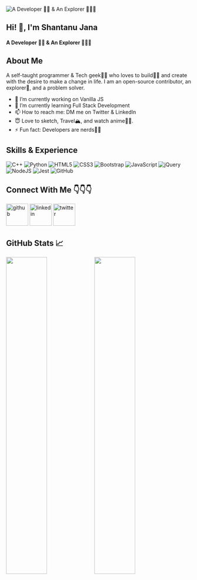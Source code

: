 ![A Developer 👨‍💻 & An Explorer 🚀🚀🚀](https://user-images.githubusercontent.com/71997730/170814663-781310e3-81a2-4d7f-957f-8969d2fe1c5e.gif)


## Hi! 👋, I'm Shantanu Jana
#### A Developer 👨‍💻 & An Explorer 🚀🚀🚀

## About Me

A self-taught programmer & Tech geek🐱‍💻 who loves to build👷‍♂️ and create with the desire to make a change in life. I am an open-source contributor, an explorer🚀, and a problem solver. 

- 🔭 I’m currently working on Vanilla JS 
- 🌱 I’m currently learning Full Stack Development 
- 📫 How to reach me: DM me on Twitter & LinkedIn 
- 😇 Love to sketch, Travel🏔️, and watch anime🐱‍👤.
- ⚡ Fun fact: Developers are nerds💯😂 

## Skills & Experience

![C++](https://img.shields.io/badge/c++-%2300599C.svg?style=for-the-badge&logo=c%2B%2B&logoColor=white)
![Python](https://img.shields.io/badge/python-3670A0?style=for-the-badge&logo=python&logoColor=ffdd54)
![HTML5](https://img.shields.io/badge/html5-%23E34F26.svg?style=for-the-badge&logo=html5&logoColor=white)
![CSS3](https://img.shields.io/badge/css3-%231572B6.svg?style=for-the-badge&logo=css3&logoColor=white)
![Bootstrap](https://img.shields.io/badge/bootstrap-%23563D7C.svg?style=for-the-badge&logo=bootstrap&logoColor=white)
![JavaScript](https://img.shields.io/badge/javascript-%23323330.svg?style=for-the-badge&logo=javascript&logoColor=%23F7DF1E)
![jQuery](https://img.shields.io/badge/jquery-%230769AD.svg?style=for-the-badge&logo=jquery&logoColor=white)
![NodeJS](https://img.shields.io/badge/node.js-6DA55F?style=for-the-badge&logo=node.js&logoColor=white)
![Jest](https://img.shields.io/badge/-jest-%23C21325?style=for-the-badge&logo=jest&logoColor=white)
![GitHub](https://img.shields.io/badge/github-%23121011.svg?style=for-the-badge&logo=github&logoColor=white)

## Connect With Me 👇👇👇

[<img src='https://user-images.githubusercontent.com/71997730/170814881-8ab0d779-9c46-4c8d-a25c-579ee588a217.svg' alt='github' width="60" height='60'>](https://github.com/Arceus-sj)  [<img src='https://user-images.githubusercontent.com/71997730/170814994-b005073a-0a36-4ff3-a79b-9a044473aa15.svg' alt='linkedin' width="60" height='60'>](https://www.linkedin.com/in/Shantanu-Jana/)  [<img src='https://user-images.githubusercontent.com/71997730/170815099-8ac56c29-3170-479e-b637-73a0e410e9d6.svg' alt='twitter' width="60" height='60'>](https://twitter.com/cypherJana)  


## GitHub Stats 📈

<img align="left" width="47%" src="https://github-readme-stats.vercel.app/api?username=Arceus-sj&show_icons=true&theme=midnight-purple" />

<img align="left" width="47%" src="https://github-readme-stats.vercel.app/api/top-langs/?username=Arceus-sj&theme=midnight-purple&layout=compact" />



